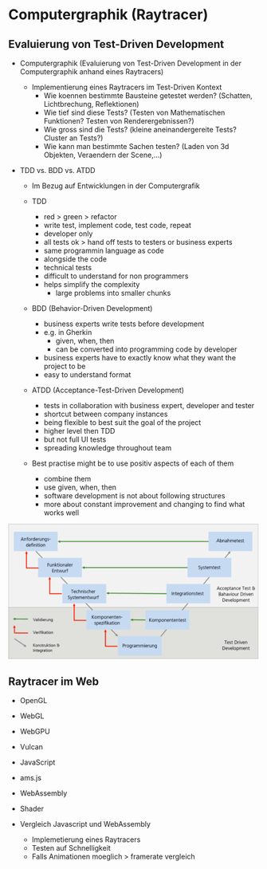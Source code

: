 # Computergraphik (Raytracer)

## Evaluierung von Test-Driven Development

* Computergraphik (Evaluierung von Test-Driven Development in der Computergraphik anhand eines Raytracers)
	* Implementierung eines Raytracers im Test-Driven Kontext
		* Wie koennen bestimmte Bausteine getestet werden? (Schatten, Lichtbrechung, Reflektionen)
		* Wie tief sind diese Tests? (Testen von Mathematischen Funktionen? Testen von Renderergebnissen?)
		* Wie gross sind die Tests? (kleine aneinandergereite Tests? Cluster an Tests?)
		* Wie kann man bestimmte Sachen testen? (Laden von 3d Objekten, Veraendern der Scene,...)


* TDD vs. BDD vs. ATDD
	* Im Bezug auf Entwicklungen in der Computergrafik

	* TDD
		* red > green > refactor
		* write test, implement code, test code, repeat
		* developer only 
		* all tests ok > hand off tests to testers or business experts
		* same programmin language as code
		* alongside the code 
		* technical tests
		* difficult to understand for non programmers
		* helps simplify the complexity
			* large problems into smaller chunks

	* BDD (Behavior-Driven Development)
		* business experts write tests before development
		* e.g. in Gherkin
			* given, when, then 
			* can be converted into programming code by developer
		* business experts have to exactly know what they want the project to be 
		* easy to understand format 
	
	* ATDD (Acceptance-Test-Driven Development)
		* tests in collaboration with business expert, developer and tester
		* shortcut between company instances
		* being flexible to best suit the goal of the project 
		* higher level then TDD
		* but not full UI tests
		* spreading knowledge throughout team

	* Best practise might be to use positiv aspects of each of them
		* combine them
		* use given, when, then
		* software development is not about following structures
		* more about constant improvement and changing to find what works well

![](media/tdd.png)
		
## Raytracer im Web

* OpenGL 
* WebGL
* WebGPU
* Vulcan

* JavaScript
* ams.js
* WebAssembly
* Shader 

* Vergleich Javascript und WebAssembly 
	* Implemetierung eines Raytracers 
	* Testen auf Schnelligkeit 
	* Falls Animationen moeglich > framerate vergleich


